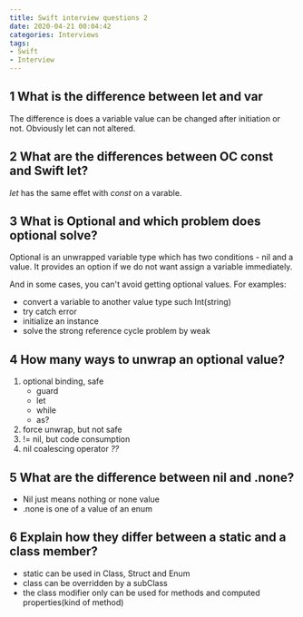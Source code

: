 ```yaml
---
title: Swift interview questions 2
date: 2020-04-21 00:04:42
categories: Interviews
tags: 
- Swift
- Interview
---
```


## 1 What is the difference between let and var
The difference is does a variable value can be changed after initiation or not. Obviously let can not altered.

## 2 What are the differences between OC const and Swift let?
*let* has the same effet with *const* on a varable.

<!-- more -->

## 3 What is Optional and which problem does optional solve?

Optional is an unwrapped variable type which has two conditions - nil and a value. It provides an option if we do not want assign a variable immediately.

And in some cases, you can't avoid getting optional values. For examples:

- convert a variable to another value type such Int(string)
- try catch error
- initialize an instance
- solve the strong reference cycle problem by weak


## 4 How many ways to unwrap an optional value?

1. optional binding, safe
     - guard
     - let
     - while
     - as?
2. force unwrap, but not safe
3. != nil, but code consumption
3. nil coalescing operator *??*

## 5 What are the difference between nil and .none?
- Nil just means nothing or none value
- .none is one of a value of an enum


## 6 Explain how they differ between a static and a class member?
- static can be used in Class, Struct and Enum
- class can be overridden by a subClass
- the class modifier only can be used for methods and computed properties(kind of method)
